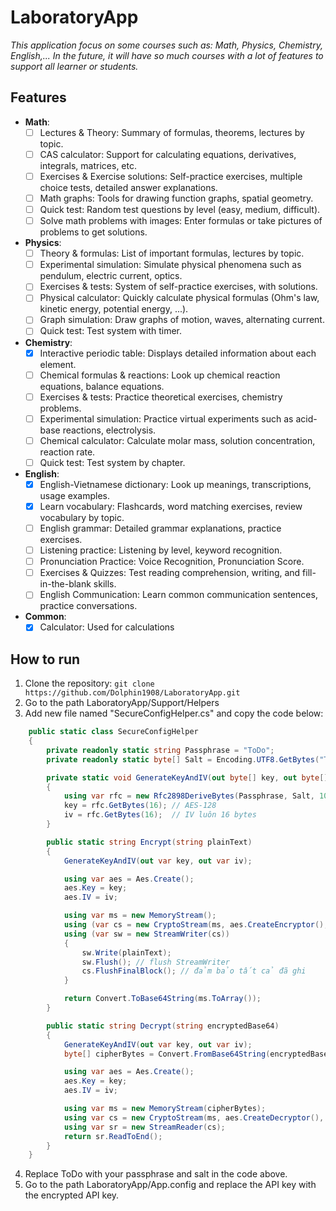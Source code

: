 ﻿# LaboratoryApp
_This application focus on some courses such as: Math, Physics, Chemistry, English,... In the future, it will have so much courses with a lot of features to support all learner or students._

## Features
- **Math**:
	- [ ] Lectures & Theory: Summary of formulas, theorems, lectures by topic.
	- [ ] CAS calculator: Support for calculating equations, derivatives, integrals, matrices, etc.
	- [ ] Exercises & Exercise solutions: Self-practice exercises, multiple choice tests, detailed answer explanations.
	- [ ] Math graphs: Tools for drawing function graphs, spatial geometry.
	- [ ] Quick test: Random test questions by level (easy, medium, difficult).
	- [ ] Solve math problems with images: Enter formulas or take pictures of problems to get solutions.

- **Physics**:
	- [ ] Theory & formulas: List of important formulas, lectures by topic.
	- [ ] Experimental simulation: Simulate physical phenomena such as pendulum, electric current, optics.
	- [ ] Exercises & tests: System of self-practice exercises, with solutions.
	- [ ] Physical calculator: Quickly calculate physical formulas (Ohm's law, kinetic energy, potential energy, ...).
	- [ ] Graph simulation: Draw graphs of motion, waves, alternating current.
	- [ ] Quick test: Test system with timer.

- **Chemistry**:
	- [x] Interactive periodic table: Displays detailed information about each element.
	- [ ] Chemical formulas & reactions: Look up chemical reaction equations, balance equations.
	- [ ] Exercises & tests: Practice theoretical exercises, chemistry problems.
	- [ ] Experimental simulation: Practice virtual experiments such as acid-base reactions, electrolysis.
	- [ ] Chemical calculator: Calculate molar mass, solution concentration, reaction rate.
	- [ ] Quick test: Test system by chapter.

- **English**:
	- [x] English-Vietnamese dictionary: Look up meanings, transcriptions, usage examples.
	- [x] Learn vocabulary: Flashcards, word matching exercises, review vocabulary by topic.
	- [ ] English grammar: Detailed grammar explanations, practice exercises.
	- [ ] Listening practice: Listening by level, keyword recognition.
	- [ ] Pronunciation Practice: Voice Recognition, Pronunciation Score.
	- [ ] Exercises & Quizzes: Test reading comprehension, writing, and fill-in-the-blank skills.
	- [ ] English Communication: Learn common communication sentences, practice conversations.

- **Common**:
	- [x] Calculator: Used for calculations

## How to run
1. Clone the repository:
```git clone https://github.com/Dolphin1908/LaboratoryApp.git```
2. Go to the path LaboratoryApp/Support/Helpers
3. Add new file named "SecureConfigHelper.cs" and copy the code below:
```csharp
	public static class SecureConfigHelper
    {
        private readonly static string Passphrase = "ToDo";
        private readonly static byte[] Salt = Encoding.UTF8.GetBytes("ToDo"); // 16 bytes

        private static void GenerateKeyAndIV(out byte[] key, out byte[] iv)
        {
            using var rfc = new Rfc2898DeriveBytes(Passphrase, Salt, 100_000, HashAlgorithmName.SHA256);
            key = rfc.GetBytes(16); // AES-128
            iv = rfc.GetBytes(16);  // IV luôn 16 bytes
        }

        public static string Encrypt(string plainText)
        {
            GenerateKeyAndIV(out var key, out var iv);

            using var aes = Aes.Create();
            aes.Key = key;
            aes.IV = iv;

            using var ms = new MemoryStream();
            using (var cs = new CryptoStream(ms, aes.CreateEncryptor(), CryptoStreamMode.Write))
            using (var sw = new StreamWriter(cs))
            {
                sw.Write(plainText);
                sw.Flush(); // flush StreamWriter
                cs.FlushFinalBlock(); // đảm bảo tất cả đã ghi
            }

            return Convert.ToBase64String(ms.ToArray());
        }

        public static string Decrypt(string encryptedBase64)
        {
            GenerateKeyAndIV(out var key, out var iv);
            byte[] cipherBytes = Convert.FromBase64String(encryptedBase64);

            using var aes = Aes.Create();
            aes.Key = key;
            aes.IV = iv;

            using var ms = new MemoryStream(cipherBytes);
            using var cs = new CryptoStream(ms, aes.CreateDecryptor(), CryptoStreamMode.Read);
            using var sr = new StreamReader(cs);
            return sr.ReadToEnd();
        }
    }
```
4. Replace ToDo with your passphrase and salt in the code above.
5. Go to the path LaboratoryApp/App.config and replace the API key with the encrypted API key.